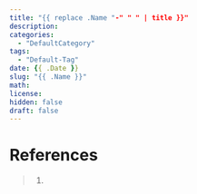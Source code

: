```yaml
---
title: "{{ replace .Name "-" " " | title }}"
description: 
categories:
  - "DefaultCategory"
tags:
  - "Default-Tag"
date: {{ .Date }}
slug: "{{ .Name }}"
math: 
license: 
hidden: false
draft: false
---
```








# References
> 1. 
